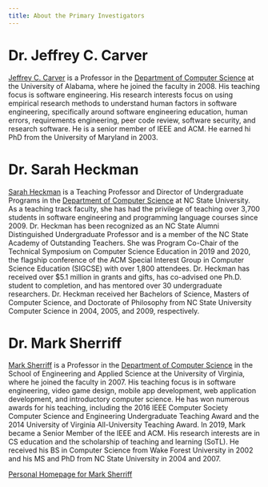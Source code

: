 ```yaml
---
title: About the Primary Investigators
---
```


# Dr. Jeffrey C. Carver
[Jeffrey C. Carver](http://carver.cs.ua.edu) is a Professor in the [Department of Computer Science](https://cs.ua.edu) at the University of Alabama, where he joined the faculty in 2008. His teaching focus is software engineering. His research interests focus on using empirical research methods to understand human factors in software engineering, specifically around software engineering education, human errors, requirements engineering, peer code review, software security, and research software. He is a senior member of IEEE and ACM. He earned hi PhD from the University of Maryland in 2003.

# Dr. Sarah Heckman

[Sarah Heckman](https://people.engr.ncsu.edu/sesmith5/) is a Teaching Professor and Director of Undergraduate Programs in the [Department of Computer Science](https://www.csc.ncsu.edu) at NC State University.  As a teaching track faculty, she has had the privilege of teaching over 3,700 students in software engineering and programming language courses since 2009. Dr. Heckman has been recognized as an NC State Alumni Distinguished Undergraduate Professor and is a member of the NC State Academy of Outstanding Teachers.  She was Program Co-Chair of the Technical Symposium on Computer Science Education in 2019 and 2020, the flagship conference of the ACM Special Interest Group in Computer Science Education (SIGCSE) with over 1,800 attendees. Dr. Heckman has received over $5.1 million in grants and gifts, has co-advised one Ph.D. student to completion, and has mentored over 30 undergraduate researchers.  Dr. Heckman received her Bachelors of Science, Masters of Computer Science, and Doctorate of Philosophy from NC State University Computer Science in 2004, 2005, and 2009, respectively.

# Dr. Mark Sherriff

[Mark Sherriff](https://engineering.virginia.edu/faculty/mark-sherriff) is a Professor in the [Department of Computer Science](https://engineering.virginia.edu/departments/computer-science) in the School of Engineering and Applied Science at the University of Virginia, where he joined the faculty in 2007. His teaching focus is in software engineering, video game design, mobile app development, web application development, and introductory computer science. He has won numerous awards for his teaching, including the 2016 IEEE Computer Society Computer Science and Engineering Undergraduate Teaching Award and the 2014 University of Virginia All-University Teaching Award. In 2019, Mark became a Senior Member of the IEEE and ACM. His research interests are in CS education and the scholarship of teaching and learning (SoTL). He received his BS in Computer Science from Wake Forest University in 2002 and his MS and PhD from NC State University in 2004 and 2007.

[Personal Homepage for Mark Sherriff](http://marksherriff.com)

